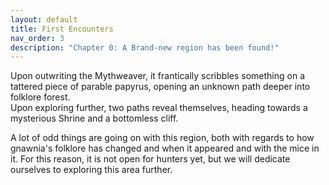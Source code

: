 ```yaml
---
layout: default
title: First Encounters
nav_order: 3
description: "Chapter 0: A Brand-new region has been found!"
---
```


Upon outwriting the Mythweaver, it frantically scribbles something on a tattered piece of parable papyrus, opening an unknown path deeper into folklore forest.  
Upon exploring further, two paths reveal themselves, heading towards a mysterious Shrine and a bottomless cliff.  

A lot of odd things are going on with this region, both with regards to how gnawnia's folklore has changed and when it appeared and with the mice in it. For this reason, it is not open for hunters yet, but we will dedicate ourselves to exploring this area further.
